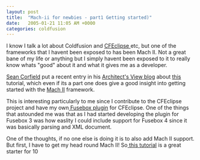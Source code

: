 ```yaml
---
layout: post
title:  "Mach-ii for newbies - part1 Getting started)"
date:   2005-01-21 11:05 AM +0000
categories: coldfusion
---
```

I know I talk a lot about Coldfusion  and <a href="http://www.cfeclipse.org/">CFEclipse </a>etc, but one of the frameworks that I havent been exposed to has been Mach II. Not a great bane of my life or anything but I simply havent been exposed to it to really know whats "good" about it and what it gives me as a developer.

<a href="http://www.corfield.org/blog/index.cfm?mode=entry&amp;entry=946A7358-06CE-3A64-2BCEEC389D12CE52">Sean Corfield</a> put a recent entry in his <a href="http://www.corfield.org/blog/index.cfm">Architect's View blog</a> about <a href="http://tutorial345.easycfm.com/">this </a>tutorial, which even if its a part one does give a good insight into getting started with the <a href="http://www.mach-ii.com/">Mach II</a> framework.

This is interesting particularly to me since I contribute to the CFEclipse project and have my own<a href="http://cfopen.org/projects/fusebox3cfe/"> Fusebox plugin</a> for CFEclipse. One of the things that astounded me was that as I had started developing the plugin for Fusebox 3 was how easlity I could include support for Fusebox 4 since it was basically parsing and XML document.

One of the thoughts, if no one else is doing it is to also add Mach II support. But first, I have to get my head round Mach II! So<a href="http://tutorial345.easycfm.com"> this tutorial</a> is a great starter for 10